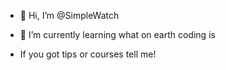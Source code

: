 - 👋 Hi, I’m @SimpleWatch
- 🌱 I’m currently learning what on earth coding is

- If you got tips or courses tell me!

<!---
Time
--->
